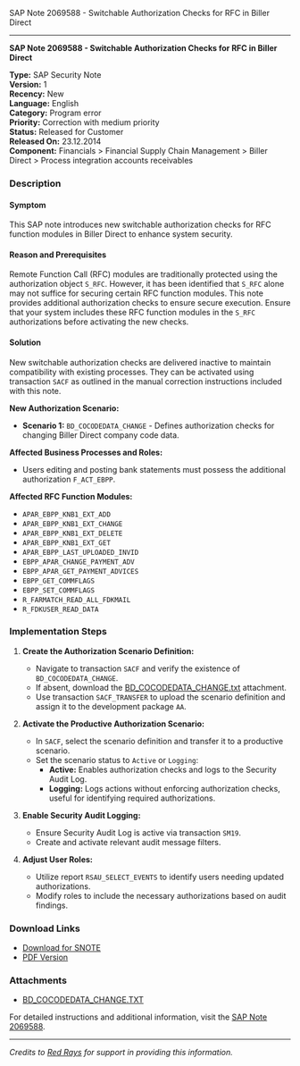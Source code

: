 SAP Note 2069588 - Switchable Authorization Checks for RFC in Biller Direct

---

**SAP Note 2069588 - Switchable Authorization Checks for RFC in Biller Direct**

**Type:** SAP Security Note  
**Version:** 1  
**Recency:** New  
**Language:** English  
**Category:** Program error  
**Priority:** Correction with medium priority  
**Status:** Released for Customer  
**Released On:** 23.12.2014  
**Component:** Financials > Financial Supply Chain Management > Biller Direct > Process integration accounts receivables

### Description

#### Symptom
This SAP note introduces new switchable authorization checks for RFC function modules in Biller Direct to enhance system security.

#### Reason and Prerequisites
Remote Function Call (RFC) modules are traditionally protected using the authorization object `S_RFC`. However, it has been identified that `S_RFC` alone may not suffice for securing certain RFC function modules. This note provides additional authorization checks to ensure secure execution. Ensure that your system includes these RFC function modules in the `S_RFC` authorizations before activating the new checks.

#### Solution
New switchable authorization checks are delivered inactive to maintain compatibility with existing processes. They can be activated using transaction `SACF` as outlined in the manual correction instructions included with this note.

**New Authorization Scenario:**
- **Scenario 1:** `BD_COCODEDATA_CHANGE` - Defines authorization checks for changing Biller Direct company code data.

**Affected Business Processes and Roles:**
- Users editing and posting bank statements must possess the additional authorization `F_ACT_EBPP`.

**Affected RFC Function Modules:**
- `APAR_EBPP_KNB1_EXT_ADD`
- `APAR_EBPP_KNB1_EXT_CHANGE`
- `APAR_EBPP_KNB1_EXT_DELETE`
- `APAR_EBPP_KNB1_EXT_GET`
- `APAR_EBPP_LAST_UPLOADED_INVID`
- `EBPP_APAR_CHANGE_PAYMENT_ADV`
- `EBPP_APAR_GET_PAYMENT_ADVICES`
- `EBPP_GET_COMMFLAGS`
- `EBPP_SET_COMMFLAGS`
- `R_FARMATCH_READ_ALL_FDKMAIL`
- `R_FDKUSER_READ_DATA`

### Implementation Steps

1. **Create the Authorization Scenario Definition:**
   - Navigate to transaction `SACF` and verify the existence of `BD_COCODEDATA_CHANGE`.
   - If absent, download the [BD_COCODEDATA_CHANGE.txt](https://me.sap.com/notes/2069588/BD_COCODEDATA_CHANGE.txt) attachment.
   - Use transaction `SACF_TRANSFER` to upload the scenario definition and assign it to the development package `AA`.

2. **Activate the Productive Authorization Scenario:**
   - In `SACF`, select the scenario definition and transfer it to a productive scenario.
   - Set the scenario status to `Active` or `Logging`:
     - **Active:** Enables authorization checks and logs to the Security Audit Log.
     - **Logging:** Logs actions without enforcing authorization checks, useful for identifying required authorizations.

3. **Enable Security Audit Logging:**
   - Ensure Security Audit Log is active via transaction `SM19`.
   - Create and activate relevant audit message filters.

4. **Adjust User Roles:**
   - Utilize report `RSAU_SELECT_EVENTS` to identify users needing updated authorizations.
   - Modify roles to include the necessary authorizations based on audit findings.

### Download Links
- [Download for SNOTE](https://notesdownloads.sap.com/note/0040000012297412017)
- [PDF Version](https://me.sap.com/sap/support/sfm/notes/print/0002069588?language=en-US&token=C6B06A3F6DC74335A17F6473212A0E4E)

### Attachments
- [BD_COCODEDATA_CHANGE.TXT](https://me.sap.com/notes/2069588/BD_COCODEDATA_CHANGE.TXT)

For detailed instructions and additional information, visit the [SAP Note 2069588](https://me.sap.com/notes/2069588).

---

*Credits to [Red Rays](https://redrays.io) for support in providing this information.*